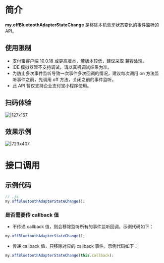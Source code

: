 # 简介

**my.offBluetoothAdapterStateChange** 是移除本机蓝牙状态变化的事件监听的 API。

## 使用限制

- 支付宝客户端 10.0.18 或更高版本，若版本较低，建议采取 [兼容处理](/mini/framework/compatibility)。
- IDE 模拟器暂不支持调试，请以真机调试结果为准。
- 为防止多次事件监听导致一次事件多次回调的情况，建议每次调用 on 方法监听事件之前，先调用 off 方法，关闭之前的事件监听。
- 此 API 暂仅支持企业支付宝小程序使用。

## 扫码体验

![|127x157](https://gw.alipayobjects.com/zos/skylark-tools/public/files/a5079929ade4b63ffb286d38a938cb44.jpeg#align=left&display=inline&height=157&margin=%5Bobject%20Object%5D&originHeight=157&originWidth=127&status=done&style=stroke&width=127)

## 效果示例

![|723x407](https://gw.alipayobjects.com/zos/skylark-tools/public/files/7b449e9e9aef112de7654e7c420b0c5a.png#align=left&display=inline&height=420&margin=%5Bobject%20Object%5D&originHeight=720&originWidth=1280&status=done&style=stroke&width=746)

# 接口调用

## 示例代码

```javascript
// .js
my.offBluetoothAdapterStateChange();
```

### 是否需要传 callback 值

- 不传递 callback 值，则会移除监听所有的事件监听回调。示例代码如下：

```javascript
my.offBluetoothAdapterStateChange();
```

- 传递 callback 值，只移除对应的 callback 事件。示例代码如下：

```javascript
my.offBluetoothAdapterStateChange(this.callback);
```
